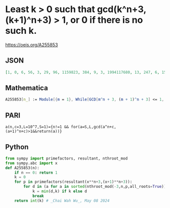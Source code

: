 # Least k \> 0 such that gcd\(k^n\+3, \(k\+1\)^n\+3\) \> 1, or 0 if there is no such k\.
https://oeis.org/A255853
## JSON
```JSON
[1, 0, 6, 56, 3, 29, 96, 1159823, 384, 9, 3, 1994117680, 13, 247, 6, 15, 3, 1256, 4, 25211925041, 15, 5785, 3, 93602696971, 24, 11, 6, 182, 3, 4644, 92, 12506, 9, 13, 3, 484, 2, 420, 6, 130, 3, 16032496, 12]
```
## Mathematica
```Mathematica
A255853[n_] := Module[{m = 1}, While[GCD[m^n + 3, (m + 1)^n + 3] <= 1, m++]; m]; Join[{1, 0}, Table[A255853[n], {n, 2, 10}]] (* _Robert Price_, Oct 15 2018 *)
```
## PARI
```PARI
a(n,c=3,L=10^7,S=1)={n!=1 && for(a=S,L,gcd(a^n+c,(a+1)^n+c)>1&&return(a))}
```
## Python
```Python
from sympy import primefactors, resultant, nthroot_mod
from sympy.abc import x
def A255853(n):
    if n == 0: return 1
    k = 0
    for p in primefactors(resultant(x**n+3,(x+1)**n+3)):
        for d in (a for a in sorted(nthroot_mod(-3,n,p,all_roots=True)) if pow(a+1,n,p)==-3%p):
            k = min(d,k) if k else d
            break
    return int(k) # _Chai Wah Wu_, May 08 2024
```
